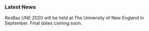 ### Latest News

ResBaz UNE 2020 will be held at The University of New England in September. Final dates coming soon.
